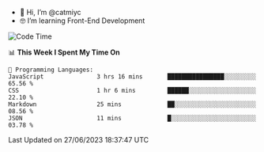 - 👋 Hi, I’m @catmiyc
- 🤓 I’m learning Front-End Development

<!---
catmiyc/catmiyc is a ✨ special ✨ repository because its `README.md` (this file) appears on your GitHub profile.
You can click the Preview link to take a look at your changes.
--->


<!--START_SECTION:waka-->
![Code Time](http://img.shields.io/badge/Code%20Time-318%20hrs%205%20mins-blue)

📊 **This Week I Spent My Time On** 

```text
💬 Programming Languages: 
JavaScript               3 hrs 16 mins       ████████████████░░░░░░░░░   65.56 % 
CSS                      1 hr 6 mins         ██████░░░░░░░░░░░░░░░░░░░   22.10 % 
Markdown                 25 mins             ██░░░░░░░░░░░░░░░░░░░░░░░   08.56 % 
JSON                     11 mins             █░░░░░░░░░░░░░░░░░░░░░░░░   03.78 % 
```


 Last Updated on 27/06/2023 18:37:47 UTC
<!--END_SECTION:waka-->
